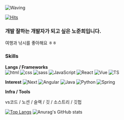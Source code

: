 ![Waving](https://capsule-render.vercel.app/api?type=waving&height=300&color=gradient&text=Jun's%20Git&textBg=false&fontColor=fff&fontSize=70&fontAlign=50&animation=fadeIn&rotate=0&stroke=ccffff&strokeWidth=3)


[![Hits](https://hits.seeyoufarm.com/api/count/incr/badge.svg?url=https%3A%2F%2Fgithub.com%2Fshwnsl%2Fhit-counter&count_bg=%234EEBF3&title_bg=%230040B8&icon=&icon_color=%23E7E7E7&title=%EB%B0%A9%EB%AC%B8%EC%9E%90%EC%88%98&edge_flat=false)](https://hits.seeyoufarm.com)

### 개발 잘하는 개발자가 되고 싶은 노준희입니다.
여행과 낚시를 좋아해요 ㅎㅎ

### Skills
**Langs / Frameworks**<br>
![html](https://img.shields.io/badge/html-green?logo=html5&logoColor=%23E34F26)
![css](https://img.shields.io/badge/css-orange?logo=css3&logoColor=%231572B6)
![sass](https://img.shields.io/badge/sass-navy?logo=sass&logoColor=%23CC6699)
![JavaScript](https://img.shields.io/badge/Javascript-blue?logo=javascript&logoColor=%23F7DF1E)
![React](https://img.shields.io/badge/react-pink?logo=react&logoColor=%23%2361DAFB)
![Vue](https://img.shields.io/badge/vue-purple?logo=vuedotjs&logoColor=%234FC08D)
![TS](https://img.shields.io/badge/typescript-gold?logo=typescript&logoColor=%233178C6)


**Interest**
![Next](https://img.shields.io/badge/Next-green?logo=nextdotjs&logoColor=black)
![Angular](https://img.shields.io/badge/angular-skyblue?logo=angular&logoColor=orange)
![Java](https://img.shields.io/badge/Java-black?logo=openjdk&logoColor=%23fff)
![Python](https://img.shields.io/badge/python-gold?logo=python&logoColor=%233776AB)
![Spring](https://img.shields.io/badge/Spring-6DB33F?logo=spring&logoColor=%23fff)


**Infra / Tools**

vs코드 / 노션 / 슬랙 / 깃 / 소스트리 / 깃헙

[![Top Langs](https://github-readme-stats.vercel.app/api/top-langs/?username=shwnsl&layout=pie)](https://github.com/anuraghazra/github-readme-stats)
![Anurag's GitHub stats](https://github-readme-stats.vercel.app/api?username=shwnsl&show_icons=true&theme=tokyonight)
